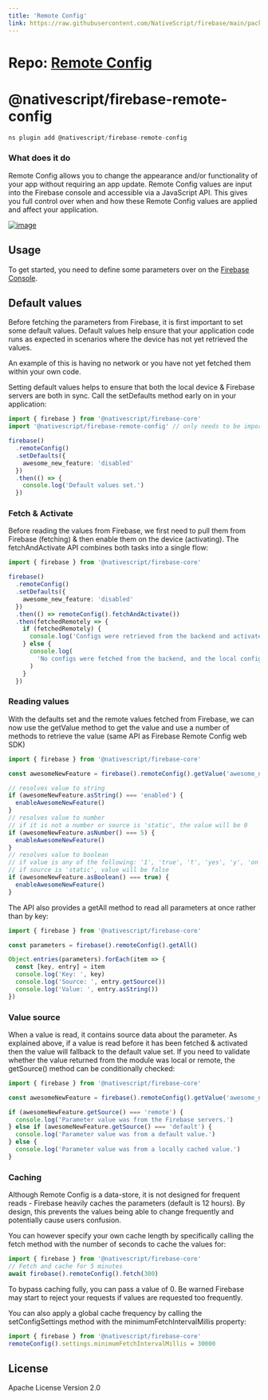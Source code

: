 ```yaml
---
title: 'Remote Config'
link: https://raw.githubusercontent.com/NativeScript/firebase/main/packages/firebase-remote-config/README.md
---
```


# Repo: [Remote Config](https://github.com/NativeScript/firebase/tree/main/packages/firebase-remote-config)

# @nativescript/firebase-remote-config

```javascript
ns plugin add @nativescript/firebase-remote-config
```

### What does it do

Remote Config allows you to change the appearance and/or functionality of your app without requiring an app update. Remote Config values are input into the Firebase console and accessible via a JavaScript API. This gives you full control over when and how these Remote Config values are applied and affect your application.

[![image](https://img.youtube.com/vi/_CXXVFPO6f0/hqdefault.jpg)](https://www.youtube.com/watch?v=_CXXVFPO6f0)

## Usage

To get started, you need to define some parameters over on the [Firebase Console](https://console.firebase.google.com/project/_/config).

## Default values

Before fetching the parameters from Firebase, it is first important to set some default values. Default values help ensure that your application code runs as expected in scenarios where the device has not yet retrieved the values.

An example of this is having no network or you have not yet fetched them within your own code.

Setting default values helps to ensure that both the local device & Firebase servers are both in sync. Call the setDefaults method early on in your application:

```ts
import { firebase } from '@nativescript/firebase-core'
import '@nativescript/firebase-remote-config' // only needs to be imported 1x

firebase()
  .remoteConfig()
  .setDefaults({
    awesome_new_feature: 'disabled'
  })
  .then(() => {
    console.log('Default values set.')
  })
```

### Fetch & Activate

Before reading the values from Firebase, we first need to pull them from Firebase (fetching) & then enable them on the device (activating). The fetchAndActivate API combines both tasks into a single flow:

```ts
import { firebase } from '@nativescript/firebase-core'

firebase()
  .remoteConfig()
  .setDefaults({
    awesome_new_feature: 'disabled'
  })
  .then(() => remoteConfig().fetchAndActivate())
  .then(fetchedRemotely => {
    if (fetchedRemotely) {
      console.log('Configs were retrieved from the backend and activated.')
    } else {
      console.log(
        'No configs were fetched from the backend, and the local configs were already activated'
      )
    }
  })
```

### Reading values

With the defaults set and the remote values fetched from Firebase, we can now use the getValue method to get the value and use a number of methods to retrieve the value (same API as Firebase Remote Config web SDK)

```ts
import { firebase } from '@nativescript/firebase-core'

const awesomeNewFeature = firebase().remoteConfig().getValue('awesome_new_feature')

// resolves value to string
if (awesomeNewFeature.asString() === 'enabled') {
  enableAwesomeNewFeature()
}
// resolves value to number
// if it is not a number or source is 'static', the value will be 0
if (awesomeNewFeature.asNumber() === 5) {
  enableAwesomeNewFeature()
}
// resolves value to boolean
// if value is any of the following: '1', 'true', 't', 'yes', 'y', 'on', it will resolve to true
// if source is 'static', value will be false
if (awesomeNewFeature.asBoolean() === true) {
  enableAwesomeNewFeature()
}
```

The API also provides a getAll method to read all parameters at once rather than by key:

```ts
import { firebase } from '@nativescript/firebase-core'

const parameters = firebase().remoteConfig().getAll()

Object.entries(parameters).forEach(item => {
  const [key, entry] = item
  console.log('Key: ', key)
  console.log('Source: ', entry.getSource())
  console.log('Value: ', entry.asString())
})
```

### Value source

When a value is read, it contains source data about the parameter. As explained above, if a value is read before it has been fetched & activated then the value will fallback to the default value set. If you need to validate whether the value returned from the module was local or remote, the getSource() method can be conditionally checked:

```ts
import { firebase } from '@nativescript/firebase-core'

const awesomeNewFeature = firebase().remoteConfig().getValue('awesome_new_feature')

if (awesomeNewFeature.getSource() === 'remote') {
  console.log('Parameter value was from the Firebase servers.')
} else if (awesomeNewFeature.getSource() === 'default') {
  console.log('Parameter value was from a default value.')
} else {
  console.log('Parameter value was from a locally cached value.')
}
```

### Caching

Although Remote Config is a data-store, it is not designed for frequent reads - Firebase heavily caches the parameters (default is 12 hours). By design, this prevents the values being able to change frequently and potentially cause users confusion.

You can however specify your own cache length by specifically calling the fetch method with the number of seconds to cache the values for:

```ts
import { firebase } from '@nativescript/firebase-core'
// Fetch and cache for 5 minutes
await firebase().remoteConfig().fetch(300)
```

To bypass caching fully, you can pass a value of 0. Be warned Firebase may start to reject your requests if values are requested too frequently.

You can also apply a global cache frequency by calling the setConfigSettings method with the minimumFetchIntervalMillis property:

```ts
import { firebase } from '@nativescript/firebase-core'
remoteConfig().settings.minimumFetchIntervalMillis = 30000
```

## License

Apache License Version 2.0
